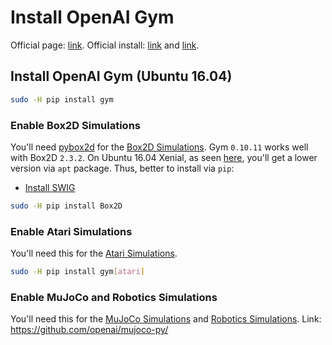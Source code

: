 # Install OpenAI Gym

Official page: [link](https://gym.openai.com).
Official install: [link](https://github.com/openai/gym#installation) and [link](https://gym.openai.com/docs/#installation).

## Install OpenAI Gym (Ubuntu 16.04)

```bash
sudo -H pip install gym
```

### Enable Box2D Simulations
You'll need [pybox2d](https://github.com/pybox2d/pybox2d) for the [Box2D Simulations](https://gym.openai.com/envs/#box2d). Gym `0.10.11` works well with Box2D `2.3.2`. On Ubuntu 16.04 Xenial, as seen [here](https://launchpad.net/ubuntu/+source/python-box2d), you'll get a lower version via `apt` package. Thus, better to install via `pip`:
- [Install SWIG](install-swig.md)
```bash
sudo -H pip install Box2D
```

### Enable Atari Simulations
You'll need this for the [Atari Simulations](https://gym.openai.com/envs/#atari).
```bash
sudo -H pip install gym[atari]
```

### Enable MuJoCo and Robotics Simulations
You'll need this for the [MuJoCo Simulations](https://gym.openai.com/envs/#mujoco) and [Robotics Simulations](https://gym.openai.com/envs/#robotics). Link: https://github.com/openai/mujoco-py/
